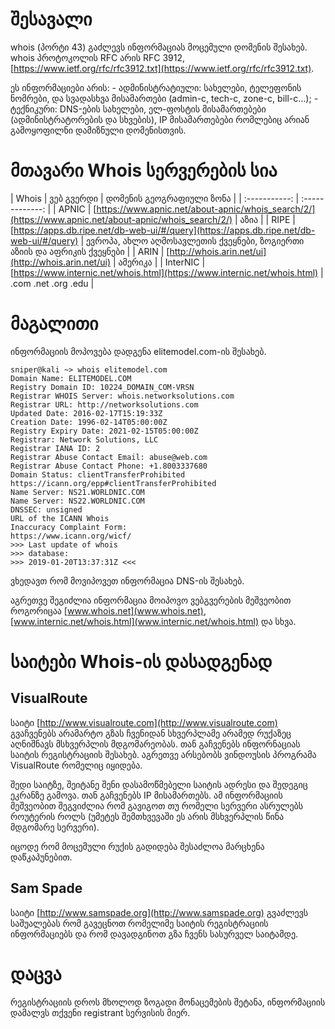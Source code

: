 # შესავალი

whois (პორტი 43) გაძლევს ინფორმაციას მოცემული დომენის შესახებ. whois პროტოკოლის
RFC არის RFC 3912, [https://www.ietf.org/rfc/rfc3912.txt](https://www.ietf.org/rfc/rfc3912.txt).

ეს ინფორმაციები არის: - ადმინისტრატიული: სახელები, ტელეფონის ნომრები, და
სვადასხვა მისამართები (admin-c, tech-c, zone-c, bill-c…); - ტექნიკური: DNS-ების
სახელები, ელ-ფოსტის მისამართებები (ადმინისტრატორების და სხვების), IP
მისამართებები რომლებიც არიან გამოყოფილნი დამიზნული დომენისთვის.

# მთავარი Whois სერვერების სია

|      Whois     |      ვებ გვერდი  |                                    დომენის გეოგრაფიული ზონა   |
| :-----------:  | :-------------:  |
| APNIC	         | [https://www.apnic.net/about-apnic/whois_search/2/](https://www.apnic.net/about-apnic/whois_search/2/)  | აზია     |
| RIPE           | [https://apps.db.ripe.net/db-web-ui/#/query](https://apps.db.ripe.net/db-web-ui/#/query)         | ევროპა, ახლო აღმოსავლეთის ქვეყნები, ზოგიერთი აზიის და აფრიკის ქვეყნები |
| ARIN           | [http://whois.arin.net/ui](http://whois.arin.net/ui)                           | ამერიკა |
| InterNIC       | [https://www.internic.net/whois.html](https://www.internic.net/whois.html)                | .com .net .org .edu |

# მაგალითი

ინფორმაციის მოპოვება დადგენა elitemodel.com-ის შესახებ.

```
sniper@kali ~> whois elitemodel.com
Domain Name: ELITEMODEL.COM
Registry Domain ID: 10224_DOMAIN_COM-VRSN
Registrar WHOIS Server: whois.networksolutions.com
Registrar URL: http://networksolutions.com
Updated Date: 2016-02-17T15:19:33Z
Creation Date: 1996-02-14T05:00:00Z
Registry Expiry Date: 2021-02-15T05:00:00Z
Registrar: Network Solutions, LLC
Registrar IANA ID: 2
Registrar Abuse Contact Email: abuse@web.com
Registrar Abuse Contact Phone: +1.8003337680
Domain Status: clientTransferProhibited
https://icann.org/epp#clientTransferProhibited
Name Server: NS21.WORLDNIC.COM
Name Server: NS22.WORLDNIC.COM
DNSSEC: unsigned
URL of the ICANN Whois
Inaccuracy Complaint Form:
https://www.icann.org/wicf/
>>> Last update of whois
>>> database:
>>> 2019-01-20T13:37:31Z <<<
```

ვხედავთ რომ მოვიპოვეთ ინფორმაცია DNS-ის შესახებ.

აგრეთვე შეგიძლია ინფორმაცია მოიპოვო ვებგვერების მეშვეობით როგორიცაა
[www.whois.net](www.whois.net), [www.internic.net/whois.html](www.internic.net/whois.html) და სხვა.

# საიტები Whois-ის დასადგენად

## VisualRoute

საიტი [http://www.visualroute.com](http://www.visualroute.com) გვაჩვენებს არამარტო გზას ჩვენიდან სხვერპლამე
არამედ რუქაზეც აღნიშნავს მსხვერპლის მდგომარეობას. თან გაჩვენებს ინფორნაციას
საიტის რეგისტრაციის შესახებ. აგრეთვე არსებობს ვინდოუსის პროგრამა VisualRoute
რომელიც იყიდება.

შედი საიტზე, შეიტანე შენი დასამოწმებელი საიტის ადრესი და შედეგიც ეკრანზე
გამოვა. თან გაჩვენებს IP მისამართებს. ამ ინფორმაციის მეშვეობით შეგვიძლია რომ
გავიგოთ თუ რომელი სერვერი ასრულებს როუტერის როლს (უმეტეს შემთხვევაში ეს არის
მსხვერპლის წინა მდგომარე სერვერი).

იცოდე რომ მოცემული რუქის გადიდება შესაძლოა მარცხენა დაწკაპუნებით.

## Sam Spade

საიტი [http://www.samspade.org](http://www.samspade.org) გვაძლევს საშუალებას რომ გავეცნოთ რომელიმე საიტის რეგისტრაციის ინფორმაციებს და რომ დავადგინოთ გზა ჩვენს სასურველ საიტამდე.

# დაცვა
რეგისტრაციის დროს მხოლოდ ზოგადი მონაცემების შეტანა, ინფორმაციის დამალვს თქვენი
registrant სერვისის მიერ.
